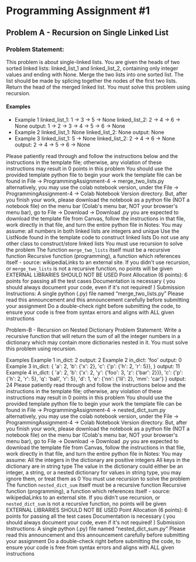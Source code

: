 # Programming Assignment #1

## Problem A - Recursion on Single Linked List

### Problem Statement:
This problem is about single-linked lists. You are given the heads of two sorted linked lists:  linked_list_1 and linked_list_2, containing only integer values and ending with None. Merge the two lists into one sorted list. The list should be made by splicing together the nodes of the first two lists. Return the head of the merged linked list. You must solve this problem using recursion.

#### Examples
* Example 1
linked_list_1: 1 -> 3 -> 5 -> None
linked_list_2: 2 -> 4 -> 6 -> None
output: 1 -> 2 -> 3 -> 4 -> 5 -> 6 -> None
* Example 2
linked_list_1: None
linked_list_2: None
output: None
* Example 3
linked_list_1: 5 -> None
linked_list_2: 2 -> 4 -> 6 -> None
output: 2 -> 4 -> 5 -> 6 -> None

Please patiently read through and follow the instructions below and the instructions in the template file; otherwise, any violation of these instructions may result in 0 points in this problem
You should use the provided template python file to begin your work
the template file can be found in File -> ProgrammingAssignment-4 -> merge_two_lists.py
alternatively, you may use the colab notebook version, under the File -> ProgrammingAssignment-4 -> Colab Notebook Version directory. But, after you finish your work, please download the notebook as a python file (NOT a notebook file)
on the menu bar (Colab's menu bar, NOT your browser's menu bar), go to File -> Download -> Download .py
you are expected to download the template file from Canvas, follow the instructions in that file, work directly in that file, and turn the entire python file in
 Notes:
You may assume:
all numbers in both linked lists are integers and unique
Use the ListNode found in the template code to construct linked lists
Do not use any other class to construct/store linked lists
You must use recursion to solve the problem
The function `merge_two_lists` itself must be a recursive function
Recursive function (programming), a function which references itself - source: wikipediaLinks to an external site.
If you didn't use recursion, or  `merge_two_lists` is not a recursive function, no points will be given
EXTERNAL LIBRARIES SHOULD NOT BE USED
Point Allocation (6 points):
6 points for passing all the test cases
Documentation is necessary ( you should always document your code, even if it's not required! )
Submission Instructions:
A single python (.py) file named “merge_two_lists.py”
Please read this announcement and this announcement carefully before submitting your assignment
Do a double-check right before submitting the code, to ensure your code is free from syntax errors and aligns with ALL given instructions
 

Problem-B - Recursion on Nested Dictionary
Problem Statement:
Write a recursive function that will return the sum of all the integer numbers in a dictionary which may contain more dictionaries nested in it. You must solve this problem using recursion.

Examples
Example 1
in_dict: 2
output: 2
Example 2
in_dict: 'foo'
output: 0
Example 3
 in_dict:
{
    'a': 2,
    'b': {'x': 2},
    'c': {'p': {'h': 2, 'r': 5}},
}
output: 11
Example 4
in_dict: 
{
    'a': 2,
    'b': {'x': 2, 'y': {'foo': 3, 'z': {'bar': 2}}},
    'c': {'p': {'h': 2, 'r': 5}, 'q': 'ball', 'r': 5},
    'd': 1,
    'e': {'nn': {'lil': 2}, 'mm': 'car'}
}
output: 24
Please patiently read through and follow the instructions below and the instructions in the template file; otherwise, any violation of these instructions may result in 0 points in this problem
You should use the provided template python file to begin your work
the template file can be found in File -> ProgrammingAssignment-4 -> nested_dict_sum.py
alternatively, you may use the colab notebook version, under the File -> ProgrammingAssignment-4 -> Colab Notebook Version directory. But, after you finish your work, please download the notebook as a python file (NOT a notebook file)
on the menu bar (Colab's menu bar, NOT your browser's menu bar), go to File -> Download -> Download .py
you are expected to download the template file from Canvas, follow the instructions in that file, work directly in that file, and turn the entire python file in
Notes:
You may assume:
All the integers in the dictionary are positive integers
All keys in the dictionary are in string type
The value in the dictionary could either be an integer, a string, or a nested dictionary
for values in string type, you may ignore them, or treat them as 0
You must use recursion to solve the problem
The function `nested_dict_sum` itself must be a recursive function
Recursive function (programming), a function which references itself - source: wikipediaLinks to an external site.
If you didn't use recursion, or  `nested_dict_sum` is not a recursive function, no points will be given
EXTERNAL LIBRARIES SHOULD NOT BE USED
Point Allocation (6 points):
6 points for passing all the test cases
Documentation is necessary ( you should always document your code, even if it's not required! )
Submission Instructions:
A single python (.py) file named “nested_dict_sum.py”
Please read this announcement and this announcement carefully before submitting your assignment
Do a double-check right before submitting the code, to ensure your code is free from syntax errors and aligns with ALL given instructions
